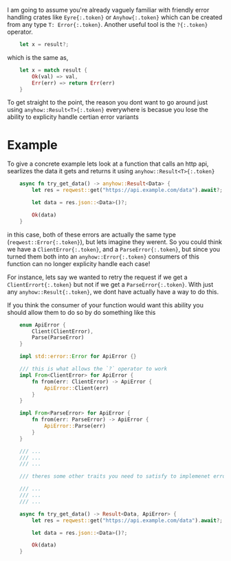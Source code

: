 I am going to assume you're already vaguely familiar with friendly error handling crates like `Eyre{:.token}` or `Anyhow{:.token}` which can be created from any type `T: Error{:.token}`. Another useful tool is the `?{:.token}` operator.

```rust
    let x = result?;
```

which is the same as,

```rust
    let x = match result {
        Ok(val) => val,
        Err(err) => return Err(err)
    }
```

To get straight to the point, the reason you dont want to go around just using `anyhow::Result<T>{:.token}` everywhere is becasue you lose the ability to explicity handle certian error variants

# Example

To give a concrete example lets look at a function that calls an http api, searlizes the data it gets and returns it using `anyhow::Result<T>{:.token}`

```rust
    async fn try_get_data() -> anyhow::Result<Data> {
        let res = reqwest::get("https://api.example.com/data").await?;

        let data = res.json::<Data>()?;

        Ok(data)
    }
```

in this case, both of these errors are actually the same type (`reqwest::Error{:.token}`), but lets imagine they werent. So you could think we have a `ClientError{:.token}`, and a `ParseError{:.token}`, but since you turned them both into an `anyhow::Error{:.token}` consumers of this function can no longer explicity handle each case!

For instance, lets say we wanted to retry the request if we get a `ClientErrort{:.token}` but not if we get a `ParseError{:.token}`. With just any `anyhow::Result{:.token}`, we dont have actually have a way to do this.

If you think the consumer of your function would want this ability you should allow them to do so by do something like this

```rust
    enum ApiError {
        Client(ClientError),
        Parse(ParseError)
    }

    impl std::error::Error for ApiError {}

    /// this is what allows the `?` operator to work
    impl From<ClientError> for ApiError {
        fn from(err: ClientError) -> ApiError {
            ApiError::Client(err)
        }
    }

    impl From<ParseError> for ApiError {
        fn from(err: ParseError) -> ApiError {
            ApiError::Parse(err)
        }
    }

    /// ...
    /// ...
    /// ...

    /// theres some other traits you need to satisfy to implemenet error here

    /// ...
    /// ...
    /// ...

    async fn try_get_data() -> Result<Data, ApiError> {
        let res = reqwest::get("https://api.example.com/data").await?;

        let data = res.json::<Data>()?;

        Ok(data)
    }
```
